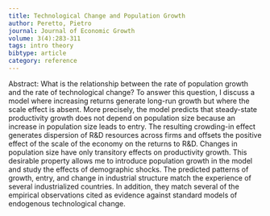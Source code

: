 ```yaml
---
title: Technological Change and Population Growth
author: Peretto, Pietro
journal: Journal of Economic Growth
volume: 3(4):283-311
tags: intro theory
bibtype: article
category: reference
---
```

Abstract: What is the relationship between the rate of population growth and the rate of technological change? To answer this question, I discuss a model where increasing returns generate long-run growth but where the scale effect is absent. More precisely, the model predicts that steady-state productivity growth does not depend on population size because an increase in population size leads to entry. The resulting crowding-in effect generates dispersion of R\&D resources across firms and offsets the positive effect of the scale of the economy on the returns to R\&D. Changes in population size have only transitory effects on productivity growth. This desirable property allows me to introduce population growth in the model and study the effects of demographic shocks. The predicted patterns of growth, entry, and change in industrial structure match the experience of several industrialized countries. In addition, they match several of the empirical observations cited as evidence against standard models of endogenous technological change.
